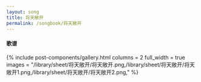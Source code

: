 ```yaml
---
layout: song
title: 将天敞开
permalink: /songbook/将天敞开
---
```


#### 歌谱

{% include post-components/gallery.html
    columns = 2
    full_width = true
    images = "/library/sheet/将天敞开/将天敞开.png,/library/sheet/将天敞开/将天敞开1.png,/library/sheet/将天敞开/将天敞开2.png,"
%}
